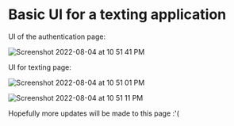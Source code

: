 # Basic UI for a texting application

 UI of the authentication page:
 
 ![Screenshot 2022-08-04 at 10 51 41 PM](https://user-images.githubusercontent.com/84635960/182912615-c54a8c10-396c-4eb7-adbb-3aef0ac8e320.png)

UI for texting page:

![Screenshot 2022-08-04 at 10 51 01 PM](https://user-images.githubusercontent.com/84635960/182912691-6776a868-5d67-46e0-a89a-4dbd805e9753.png)

![Screenshot 2022-08-04 at 10 51 11 PM](https://user-images.githubusercontent.com/84635960/182912721-99370e1a-e283-497d-b16c-70c28e633474.png)

Hopefully more updates will be made to this page :'(

